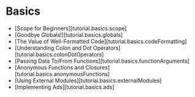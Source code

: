 # Basics

<div class="guides-toc">

* [Scope for Beginners][tutorial.basics.scope]
* [Goodbye Globals!][tutorial.basics.globals]
* [The Value of Well-Formatted Code][tutorial.basics.codeFormatting]
* [Understanding Colon and Dot Operators][tutorial.basics.colonDotOperators]
* [Passing Data To/From Functions][tutorial.basics.functionArguments]
* [Anonymous Functions and Closures][tutorial.basics.anonymousFunctions]
* [Using External Modules][tutorial.basics.externalModules]
* [Implementing Ads][tutorial.basics.ads]

</div>

<div style="display: none;">

### [Scope for Beginners][tutorial.basics.scope]
### [Goodbye Globals!][tutorial.basics.globals]
### [The Value of Well-Formatted Code][tutorial.basics.codeFormatting]
### [Understanding Colon and Dot Operators][tutorial.basics.colonDotOperators]
### [Passing Data To/From Functions][tutorial.basics.functionArguments]
### [Anonymous Functions and Closures][tutorial.basics.anonymousFunctions]
### [Using External Modules][tutorial.basics.externalModules]

</div>
